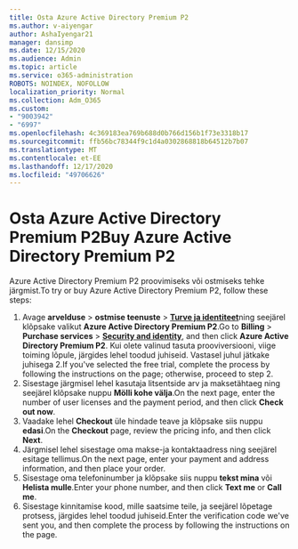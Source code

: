 ```yaml
---
title: Osta Azure Active Directory Premium P2
ms.author: v-aiyengar
author: AshaIyengar21
manager: dansimp
ms.date: 12/15/2020
ms.audience: Admin
ms.topic: article
ms.service: o365-administration
ROBOTS: NOINDEX, NOFOLLOW
localization_priority: Normal
ms.collection: Adm_O365
ms.custom:
- "9003942"
- "6997"
ms.openlocfilehash: 4c369183ea769b688d0b766d156b1f73e3318b17
ms.sourcegitcommit: ffb56bc78344f9c1d4a0302868818b64512b7b07
ms.translationtype: MT
ms.contentlocale: et-EE
ms.lasthandoff: 12/17/2020
ms.locfileid: "49706626"
---
```

# <a name="buy-azure-active-directory-premium-p2"></a><span data-ttu-id="90fb4-102">Osta Azure Active Directory Premium P2</span><span class="sxs-lookup"><span data-stu-id="90fb4-102">Buy Azure Active Directory Premium P2</span></span>

<span data-ttu-id="90fb4-103">Azure Active Directory Premium P2 proovimiseks või ostmiseks tehke järgmist.</span><span class="sxs-lookup"><span data-stu-id="90fb4-103">To try or buy Azure Active Directory Premium P2, follow these steps:</span></span>

1. <span data-ttu-id="90fb4-104">Avage **arvelduse**  >  **ostmise teenuste**  >  [**Turve ja identiteet**](https://go.microsoft.com/fwlink/?linkid=2131946)ning seejärel klõpsake valikut **Azure Active Directory Premium P2**.</span><span class="sxs-lookup"><span data-stu-id="90fb4-104">Go to **Billing** > **Purchase services** > [**Security and identity**](https://go.microsoft.com/fwlink/?linkid=2131946), and then click **Azure Active Directory Premium P2**.</span></span>
<span data-ttu-id="90fb4-105">Kui olete valinud tasuta prooviversiooni, viige toiming lõpule, järgides lehel toodud juhiseid. Vastasel juhul jätkake juhisega 2.</span><span class="sxs-lookup"><span data-stu-id="90fb4-105">If you've selected the free trial, complete the process by following the instructions on the page; otherwise, proceed to step 2.</span></span>
1. <span data-ttu-id="90fb4-106">Sisestage järgmisel lehel kasutaja litsentside arv ja maksetähtaeg ning seejärel klõpsake nuppu **Mölli kohe välja**.</span><span class="sxs-lookup"><span data-stu-id="90fb4-106">On the next page, enter the number of user licenses and the payment period, and then click **Check out now**.</span></span>
1. <span data-ttu-id="90fb4-107">Vaadake lehel **Checkout** üle hindade teave ja klõpsake siis nuppu **edasi**.</span><span class="sxs-lookup"><span data-stu-id="90fb4-107">On the **Checkout** page, review the pricing info, and then click **Next**.</span></span>
1. <span data-ttu-id="90fb4-108">Järgmisel lehel sisestage oma makse-ja kontaktaadress ning seejärel esitage tellimus.</span><span class="sxs-lookup"><span data-stu-id="90fb4-108">On the next page, enter your payment and address information, and then place your order.</span></span>
1. <span data-ttu-id="90fb4-109">Sisestage oma telefoninumber ja klõpsake siis nuppu **tekst mina** või **Helista mulle**.</span><span class="sxs-lookup"><span data-stu-id="90fb4-109">Enter your phone number, and then click **Text me** or **Call me**.</span></span>
1. <span data-ttu-id="90fb4-110">Sisestage kinnitamise kood, mille saatsime teile, ja seejärel lõpetage protsess, järgides lehel toodud juhiseid.</span><span class="sxs-lookup"><span data-stu-id="90fb4-110">Enter the verification code we've sent you, and then complete the process by following the instructions on the page.</span></span>
